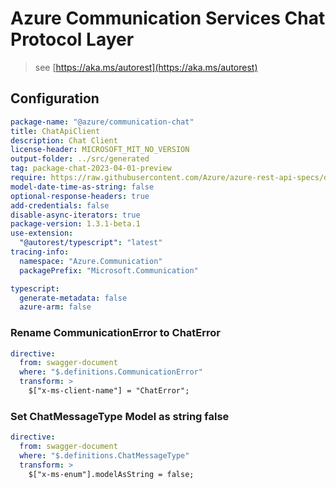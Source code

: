 # Azure Communication Services Chat Protocol Layer

> see [https://aka.ms/autorest](https://aka.ms/autorest)

## Configuration

```yaml
package-name: "@azure/communication-chat"
title: ChatApiClient
description: Chat Client
license-header: MICROSOFT_MIT_NO_VERSION
output-folder: ../src/generated
tag: package-chat-2023-04-01-preview
require: https://raw.githubusercontent.com/Azure/azure-rest-api-specs/db5b4669a42554952ce739cd865b86ec24b37f2c/specification/communication/data-plane/Chat/readme.md
model-date-time-as-string: false
optional-response-headers: true
add-credentials: false
disable-async-iterators: true
package-version: 1.3.1-beta.1
use-extension:
  "@autorest/typescript": "latest"
tracing-info:
  namespace: "Azure.Communication"
  packagePrefix: "Microsoft.Communication"

typescript:
  generate-metadata: false
  azure-arm: false
```

### Rename CommunicationError to ChatError

```yaml
directive:
  from: swagger-document
  where: "$.definitions.CommunicationError"
  transform: >
    $["x-ms-client-name"] = "ChatError";
```

### Set ChatMessageType Model as string false

```yaml
directive:
  from: swagger-document
  where: "$.definitions.ChatMessageType"
  transform: >
    $["x-ms-enum"].modelAsString = false;
```
